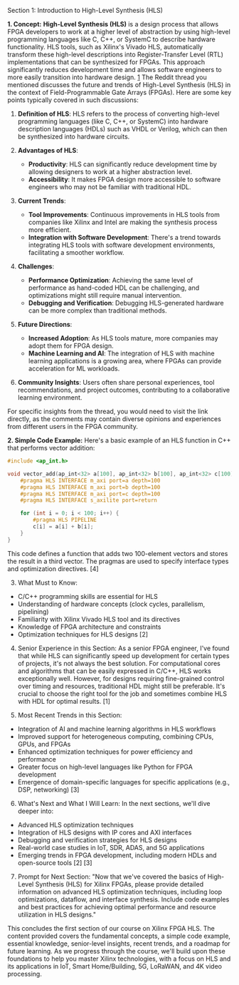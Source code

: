 Section 1: Introduction to High-Level Synthesis (HLS)

**1. Concept:**
**High-Level Synthesis (HLS)** is a design process that allows FPGA developers to work at a higher level of abstraction by using high-level programming languages like C, C++, or SystemC to describe hardware functionality. HLS tools, such as Xilinx's Vivado HLS, automatically transform these high-level descriptions into Register-Transfer Level (RTL) implementations that can be synthesized for FPGAs. This approach significantly reduces development time and allows software engineers to more easily transition into hardware design. [1](https://www.reddit.com/r/FPGA/comments/48vyra/the_future_and_trend_of_hls_high_level_synthesis/)
The Reddit thread you mentioned discusses the future and trends of High-Level Synthesis (HLS) in the context of Field-Programmable Gate Arrays (FPGAs). Here are some key points typically covered in such discussions:

1. **Definition of HLS**: HLS refers to the process of converting high-level programming languages (like C, C++, or SystemC) into hardware description languages (HDLs) such as VHDL or Verilog, which can then be synthesized into hardware circuits.

2. **Advantages of HLS**:
   - **Productivity**: HLS can significantly reduce development time by allowing designers to work at a higher abstraction level.
   - **Accessibility**: It makes FPGA design more accessible to software engineers who may not be familiar with traditional HDL.

3. **Current Trends**:
   - **Tool Improvements**: Continuous improvements in HLS tools from companies like Xilinx and Intel are making the synthesis process more efficient.
   - **Integration with Software Development**: There's a trend towards integrating HLS tools with software development environments, facilitating a smoother workflow.

4. **Challenges**:
   - **Performance Optimization**: Achieving the same level of performance as hand-coded HDL can be challenging, and optimizations might still require manual intervention.
   - **Debugging and Verification**: Debugging HLS-generated hardware can be more complex than traditional methods.

5. **Future Directions**:
   - **Increased Adoption**: As HLS tools mature, more companies may adopt them for FPGA design.
   - **Machine Learning and AI**: The integration of HLS with machine learning applications is a growing area, where FPGAs can provide acceleration for ML workloads.

6. **Community Insights**: Users often share personal experiences, tool recommendations, and project outcomes, contributing to a collaborative learning environment.

For specific insights from the thread, you would need to visit the link directly, as the comments may contain diverse opinions and experiences from different users in the FPGA community.


**2. Simple Code Example:**
Here's a basic example of an HLS function in C++ that performs vector addition:

```cpp
#include <ap_int.h>

void vector_add(ap_int<32> a[100], ap_int<32> b[100], ap_int<32> c[100]) {
    #pragma HLS INTERFACE m_axi port=a depth=100
    #pragma HLS INTERFACE m_axi port=b depth=100
    #pragma HLS INTERFACE m_axi port=c depth=100
    #pragma HLS INTERFACE s_axilite port=return

    for (int i = 0; i < 100; i++) {
        #pragma HLS PIPELINE
        c[i] = a[i] + b[i];
    }
}
```

This code defines a function that adds two 100-element vectors and stores the result in a third vector. The pragmas are used to specify interface types and optimization directives. [4]

3. What Must to Know:
- C/C++ programming skills are essential for HLS
- Understanding of hardware concepts (clock cycles, parallelism, pipelining)
- Familiarity with Xilinx Vivado HLS tool and its directives
- Knowledge of FPGA architecture and constraints
- Optimization techniques for HLS designs [2]

4. Senior Experience in this Section:
As a senior FPGA engineer, I've found that while HLS can significantly speed up development for certain types of projects, it's not always the best solution. For computational cores and algorithms that can be easily expressed in C/C++, HLS works exceptionally well. However, for designs requiring fine-grained control over timing and resources, traditional HDL might still be preferable. It's crucial to choose the right tool for the job and sometimes combine HLS with HDL for optimal results. [1]

5. Most Recent Trends in this Section:
- Integration of AI and machine learning algorithms in HLS workflows
- Improved support for heterogeneous computing, combining CPUs, GPUs, and FPGAs
- Enhanced optimization techniques for power efficiency and performance
- Greater focus on high-level languages like Python for FPGA development
- Emergence of domain-specific languages for specific applications (e.g., DSP, networking) [3]

6. What's Next and What I Will Learn:
In the next sections, we'll dive deeper into:
- Advanced HLS optimization techniques
- Integration of HLS designs with IP cores and AXI interfaces
- Debugging and verification strategies for HLS designs
- Real-world case studies in IoT, SDR, ADAS, and 5G applications
- Emerging trends in FPGA development, including modern HDLs and open-source tools [2] [3]

7. Prompt for Next Section:
"Now that we've covered the basics of High-Level Synthesis (HLS) for Xilinx FPGAs, please provide detailed information on advanced HLS optimization techniques, including loop optimizations, dataflow, and interface synthesis. Include code examples and best practices for achieving optimal performance and resource utilization in HLS designs."

This concludes the first section of our course on Xilinx FPGA HLS. The content provided covers the fundamental concepts, a simple code example, essential knowledge, senior-level insights, recent trends, and a roadmap for future learning. As we progress through the course, we'll build upon these foundations to help you master Xilinx technologies, with a focus on HLS and its applications in IoT, Smart Home/Building, 5G, LoRaWAN, and 4K video processing.
